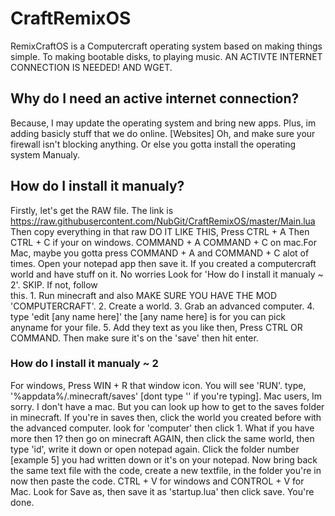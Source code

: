 # CraftRemixOS
  RemixCraftOS is a Computercraft operating system based on making things simple. 
  To making bootable disks, to playing music. 
  AN ACTIVTE INTERNET CONNECTION IS NEEDED! AND WGET.
## Why do I need an active  internet connection?
  Because, I may update the operating system and bring new apps. Plus, im adding basicly stuff that we do online. [Websites]
  Oh, and make sure your firewall isn't blocking anything. Or else you gotta install the operating system Manualy.
  
## How do I install it manualy?
   Firstly, let's get the RAW file.
   The link is https://raw.githubusercontent.com/NubGit/CraftRemixOS/master/Main.lua 
   Then copy everything in that raw DO IT LIKE THIS, Press CTRL + A Then CTRL + C if your on windows. COMMAND + A COMMAND + C on mac.For      Mac, maybe you gotta press COMMAND + A and COMMAND + C alot of times. Open your notepad app then save it. 
   If you created a computercraft world and have stuff on it. No worries Look for 'How do I install it manualy ~ 2'. SKIP. If not, follow   
   this. 1. Run minecraft and also MAKE SURE YOU HAVE THE MOD 'COMPUTERCRAFT'. 2. Create a world. 3. Grab an advanced computer. 4. type
   'edit [any name here]' the [any name here] is for you can pick anyname for your file. 5. Add they text as you like then, Press CTRL OR 
   COMMAND. Then make sure it's on the 'save' then hit enter.
  ### How do I install it manualy ~ 2
   For windows, Press WIN + R that window icon. You will see 'RUN'. type, '%appdata%/.minecraft/saves' [dont type '' if you're typing].
   Mac users, Im sorry. I don't have a mac. But you can look up how to get to the saves folder in minecraft.
   If you're in saves then, click the world you created before with the advanced computer. look for 'computer' then click 1. What if you 
   have more then 1? then go on minecraft AGAIN, then click the same world, then type 'id', write it down or open notepad again. Click the 
   folder number [example 5] you had written down or it's on your notepad. Now bring back the same text file with the code, create a new 
   textfile, in the folder you're in now then paste the code. CTRL + V for windows and CONTROL + V for Mac. Look for Save as, then save it 
   as 'startup.lua' then click save. You're done.
